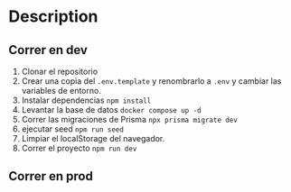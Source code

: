 # Description 




## Correr en dev

1. Clonar el repositorio
2. Crear una copia del ```.env.template``` y renombrarlo a ```.env``` y cambiar las variables de entorno.
3. Instalar dependencias ```npm install ```
4. Levantar la base de datos ```docker compose up -d```
5. Correr las migraciones de Prisma ```npx prisma migrate dev ```
6. ejecutar seed ```npm run seed```
7. Limpiar el localStorage del navegador.
8. Correr el proyecto ```npm run dev```

## Correr en prod